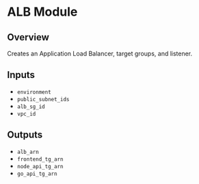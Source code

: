 # ALB Module

## Overview
Creates an Application Load Balancer, target groups, and listener.

## Inputs
- `environment`
- `public_subnet_ids`
- `alb_sg_id`
- `vpc_id`

## Outputs
- `alb_arn`
- `frontend_tg_arn`
- `node_api_tg_arn`
- `go_api_tg_arn`